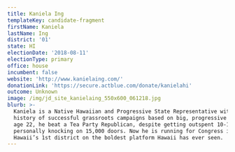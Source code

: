 ```yaml
---
title: Kaniela Ing
templateKey: candidate-fragment
firstName: Kaniela
lastName: Ing
district: '01'
state: HI
electionDate: '2018-08-11'
electionType: primary
office: house
incumbent: false
website: 'http://www.kanielaing.com/'
donationLink: 'https://secure.actblue.com/donate/kanielahi'
outcome: Unknown
image: /img/jd_site_kanielaing_550x600_061218.jpg
blurb: >-
  Kaniela is a Native Hawaiian and Progressive State Representative with a
  history of successful grassroots campaigns based on big, progressive ideas. At
  age 22, he beat a Tea Party Republican, despite getting outspent 10-1 by
  personally knocking on 15,000 doors. Now he is running for Congress in
  Hawaii’s 1st district on the boldest platform Hawaii has ever seen.
---
```


